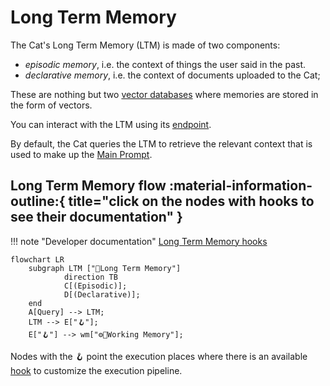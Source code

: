 # Long Term Memory

The Cat's Long Term Memory (LTM) is made of two components:

- *episodic memory*, i.e. the context of things the user said in the past.
- *declarative memory*, i.e. the context of documents uploaded to the Cat;

These are nothing but two [vector databases](vector_memory.md) where memories are stored in the form of vectors.

You can interact with the LTM using its [endpoint]("").

By default, the Cat queries the LTM to retrieve the relevant context that is used to make up the [Main Prompt](../prompts/main_prompt.md).

## Long Term Memory flow :material-information-outline:{ title="click on the nodes with hooks to see their documentation" }

!!! note "Developer documentation"
    [Long Term Memory hooks](../../technical/plugins/hooks.md)

```mermaid
flowchart LR
    subgraph LTM ["🐘Long Term Memory"]
            direction TB
            C[(Episodic)];
            D[(Declarative)];
    end
    A[Query] --> LTM; 
    LTM --> E["🪝"];
    E["🪝"] --> wm["⚙️🐘Working Memory"];
```

Nodes with the :hook: point the execution places where there is an available [hook](../plugins.md) to customize the execution pipeline.
